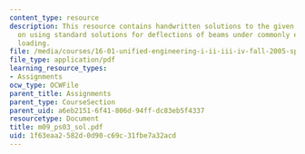 ```yaml
---
content_type: resource
description: This resource contains handwritten solutions to the given problem set
  on using standard solutions for deflections of beams under commonly encountered
  loading.
file: /media/courses/16-01-unified-engineering-i-ii-iii-iv-fall-2005-spring-2006/1f63eaa2582d0d90c69c31fbe7a32acd_m09_ps03_sol.pdf
file_type: application/pdf
learning_resource_types:
- Assignments
ocw_type: OCWFile
parent_title: Assignments
parent_type: CourseSection
parent_uid: a6eb2151-6f41-806d-94ff-dc83eb5f4337
resourcetype: Document
title: m09_ps03_sol.pdf
uid: 1f63eaa2-582d-0d90-c69c-31fbe7a32acd
---
```

